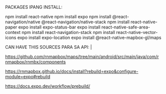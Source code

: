 PACKAGES IPANG INSTALL: 


npm install react-native
npm install expo
npm install @react-navigation/native @react-navigation/native-stack
npm install react-native-paper
expo install expo-status-bar
expo install react-native-safe-area-context
npm install react-navigation-stack
npm install react-native-vector-icons
expo install expo-location
expo install @react-native-mapbox-gl/maps


CAN HAVE THIS SOURCES PARA SA API: |

https://github.com/rnmapbox/maps/tree/main/android/src/main/java/com/rnmapbox/rnmbx/components

https://rnmapbox.github.io/docs/install?rebuild=expo&configure-module=expo#rebuild

https://docs.expo.dev/workflow/prebuild/
